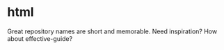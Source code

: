 # html
Great repository names are short and memorable. Need inspiration? How about effective-guide?
